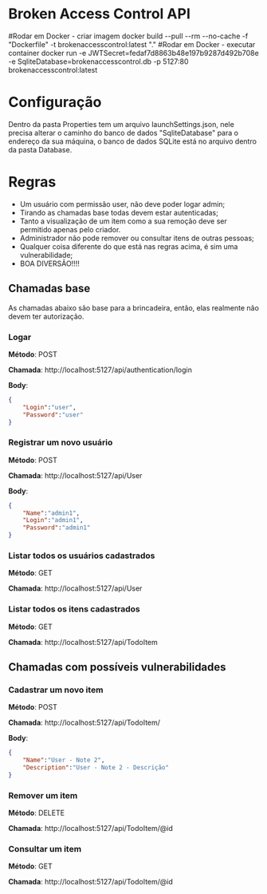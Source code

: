# Broken Access Control API

#Rodar em Docker - criar imagem
docker build --pull --rm --no-cache -f "Dockerfile" -t brokenaccesscontrol:latest "."
#Rodar em Docker - executar container
docker run -e JWTSecret=fedaf7d8863b48e197b9287d492b708e -e SqliteDatabase=brokenaccesscontrol.db -p 5127:80 brokenaccesscontrol:latest

# Configuração
Dentro da pasta Properties tem um arquivo launchSettings.json, nele precisa alterar o caminho do banco de dados "SqliteDatabase" para o endereço da sua máquina, o banco de dados SQLite está no arquivo dentro da pasta Database.

# Regras
- Um usuário com permissão user, não deve poder logar admin;
- Tirando as chamadas base todas devem estar autenticadas;
- Tanto a visualização de um item como a sua remoção deve ser permitido apenas pelo criador.
- Administrador não pode remover ou consultar itens de outras pessoas;
- Qualquer coisa diferente do que está nas regras acima, é sim uma vulnerabilidade;
- BOA DIVERSÃO!!!!

## Chamadas base
As chamadas abaixo são base para a brincadeira, então, elas realmente não devem ter autorização.


### Logar
**Método**: POST

**Chamada**: http://localhost:5127/api/authentication/login

**Body**:
```json
{
    "Login":"user",
    "Password":"user"
}
```  

### Registrar um novo usuário
**Método**: POST

**Chamada**: http://localhost:5127/api/User

**Body**:
```json
{
    "Name":"admin1",
    "Login":"admin1",
    "Password":"admin1"
}
```  

### Listar todos os usuários cadastrados
**Método**: GET

**Chamada**: http://localhost:5127/api/User

### Listar todos os itens cadastrados
**Método**: GET

**Chamada**: http://localhost:5127/api/TodoItem



## Chamadas com possíveis vulnerabilidades
### Cadastrar um novo item
**Método**: POST

**Chamada**: http://localhost:5127/api/TodoItem/

**Body**:
```json
{
    "Name":"User - Note 2",
    "Description":"User - Note 2 - Descrição"
}
```  

### Remover um item
**Método**: DELETE

**Chamada**: http://localhost:5127/api/TodoItem/@id


### Consultar um item
**Método**: GET

**Chamada**: http://localhost:5127/api/TodoItem/@id
